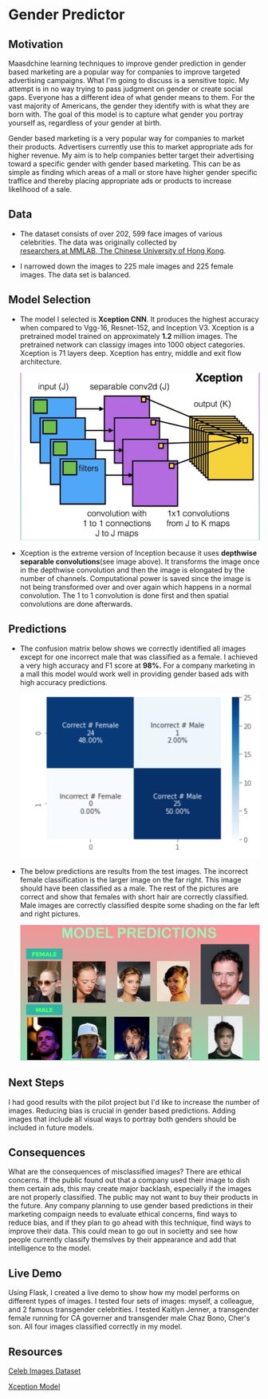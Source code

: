 # Gender Predictor

## Motivation 
Maasdchine learning techniques to improve gender prediction in gender based marketing are a popular way for companies to improve targeted advertising campaigns. What I'm going to discuss is a sensitive topic. My attempt is in no way trying to pass judgment on gender or create social gaps. Everyone has a different idea of what gender means to them. For the vast majority of Americans, the gender they identify with is what they are born with. The goal of this model is to capture what gender you portray yourself as, regardless of your gender at birth. 

Gender based marketing is a very popular way for companies to market their products. Advertisers currently use this to market appropriate ads for higher revenue. My aim is to help companies better target their advertising toward a specific gender with gender based marketing. This can be as simple as finding which areas of a mall or store have higher gender specific traffice and thereby placing appropriate ads or products to increase likelihood of a sale.

## Data

* The dataset consists of over 202, 599 face images of various celebrities. The data was originally collected by   
 [researchers at MMLAB, The Chinese University of Hong Kong](https://mmlab.ie.cuhk.edu.hk/projects/CelebA.html). 

* I narrowed down the images to 225 male images and 225 female images. The data set is balanced.


## Model Selection

* The model I selected is **Xception CNN**. It produces the highest accuracy when compared to Vgg-16, Resnet-152, and Inception V3. Xception is a pretrained model trained on approximately **1.2** million images. The pretrained network can classigy images into 1000 object categories. Xception is 71 layers deep. Xception has entry, middle and exit flow architecture. 

    ![picture](photos/Xception.png)


* Xception is the extreme version of Inception because it uses **depthwise separable convolutions**(see image above). It transforms the image once in the depthwise convolution and then the image is elongated by the number of channels. Computational power is saved since the image is not being transformed over and over again which happens in a normal convolution. The 1 to 1 convolution is done first and then spatial convolutions are done afterwards.


## Predictions

* The confusion matrix below shows we correctly identified all images except for one incorrect male that was classified as a female. I achieved a very high accuracy and F1 score at **98%.** For a company marketing in a mall this model would work well in providing gender based ads with high accuracy predictions.

    ![picture](photos/Confusion_Matrix.png)
    
* The below predictions are results from the test images. The incorrect female classification is the larger image on the far right. This image should have been classified as a male. The rest of the pictures are correct and show that females with short hair are correctly classified. Male images are correctly classified despite some shading on the far left and right pictures.

    ![picture](photos/Predictions.png)


## Next Steps

I had good results with the pilot project but I'd like to increase the number of images. Reducing bias is crucial in gender based predictions. Adding images that include all visual ways to portray both genders should be included in future models. 

## Consequences

What are the consequences of misclassified images? There are ethical concerns. If the public found out that a company used their image to dish them certain ads, this may create major backlash, especially if the images are not properly classified. The public may not want to buy their products in the future. Any company planning to use gender based predictions in their marketing compaign needs to evaluate ethical concerns, find ways to reduce bias, and if they plan to go ahead with this technique, find ways to improve their data. This could mean to go out in societty and see how people currently classify themslves by their appearance and add that intelligence to the model. 

## Live Demo

Using Flask, I created a live demo to show how my model performs on different types of images. I tested four sets of images: myself, a colleague, and 2 famous transgender celebrities. I tested Kaitlyn Jenner, a transgender female running for CA governer and transgender male Chaz Bono, Cher's son. All four images classified correctly in my model. 

## Resources

[Celeb Images Dataset](https://mmlab.ie.cuhk.edu.hk/projects/CelebA.html)

[Xception Model](https://stephan-osterburg.gitbook.io/coding/coding/ml-dl/tensorfow/ch3-xception/xception-architectural-design)




            
            

        